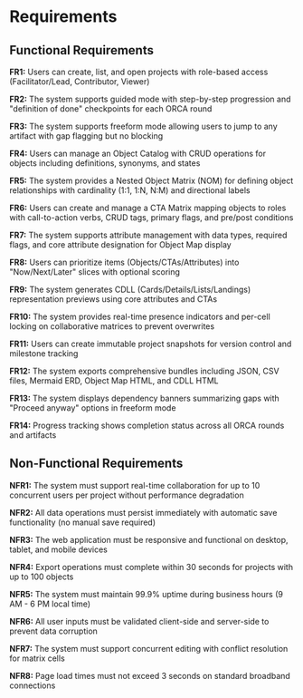 # Requirements

## Functional Requirements

**FR1:** Users can create, list, and open projects with role-based access (Facilitator/Lead, Contributor, Viewer)

**FR2:** The system supports guided mode with step-by-step progression and "definition of done" checkpoints for each ORCA round

**FR3:** The system supports freeform mode allowing users to jump to any artifact with gap flagging but no blocking

**FR4:** Users can manage an Object Catalog with CRUD operations for objects including definitions, synonyms, and states

**FR5:** The system provides a Nested Object Matrix (NOM) for defining object relationships with cardinality (1:1, 1:N, N:M) and directional labels

**FR6:** Users can create and manage a CTA Matrix mapping objects to roles with call-to-action verbs, CRUD tags, primary flags, and pre/post conditions

**FR7:** The system supports attribute management with data types, required flags, and core attribute designation for Object Map display

**FR8:** Users can prioritize items (Objects/CTAs/Attributes) into "Now/Next/Later" slices with optional scoring

**FR9:** The system generates CDLL (Cards/Details/Lists/Landings) representation previews using core attributes and CTAs

**FR10:** The system provides real-time presence indicators and per-cell locking on collaborative matrices to prevent overwrites

**FR11:** Users can create immutable project snapshots for version control and milestone tracking

**FR12:** The system exports comprehensive bundles including JSON, CSV files, Mermaid ERD, Object Map HTML, and CDLL HTML

**FR13:** The system displays dependency banners summarizing gaps with "Proceed anyway" options in freeform mode

**FR14:** Progress tracking shows completion status across all ORCA rounds and artifacts

## Non-Functional Requirements

**NFR1:** The system must support real-time collaboration for up to 10 concurrent users per project without performance degradation

**NFR2:** All data operations must persist immediately with automatic save functionality (no manual save required)

**NFR3:** The web application must be responsive and functional on desktop, tablet, and mobile devices

**NFR4:** Export operations must complete within 30 seconds for projects with up to 100 objects

**NFR5:** The system must maintain 99.9% uptime during business hours (9 AM - 6 PM local time)

**NFR6:** All user inputs must be validated client-side and server-side to prevent data corruption

**NFR7:** The system must support concurrent editing with conflict resolution for matrix cells

**NFR8:** Page load times must not exceed 3 seconds on standard broadband connections
